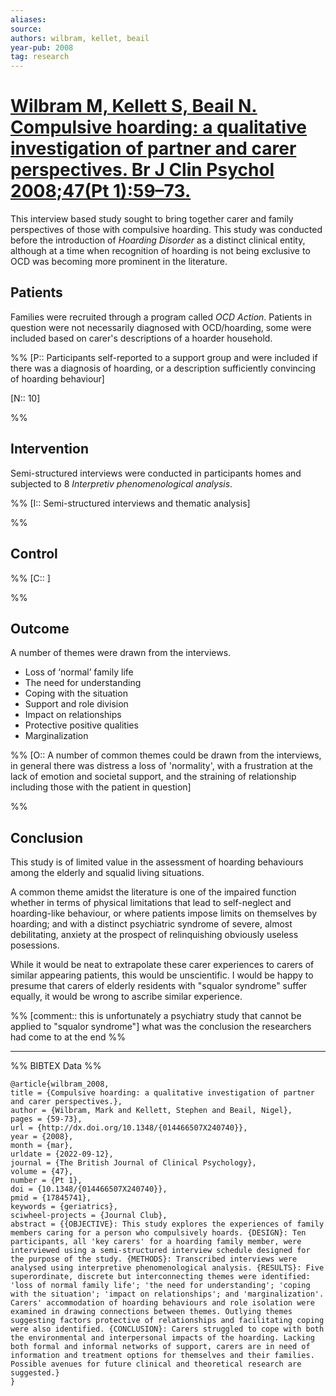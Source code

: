 ```yaml
---
aliases:
source:
authors: wilbram, kellet, beail
year-pub: 2008
tag: research
---
```


# [Wilbram M, Kellett S, Beail N. Compulsive hoarding: a qualitative investigation of partner and carer perspectives. Br J Clin Psychol 2008;47(Pt 1):59–73.](https://sciwheel.com/fulltext/doi/10.1348/014466507X240740)

This interview based study sought to bring together carer and family perspectives of those with compulsive hoarding. This study was conducted before the introduction of *Hoarding Disorder* as a distinct clinical entity, although at a time when recognition of hoarding is not being exclusive to OCD was becoming more prominent in the literature.

## Patients

Families were recruited through a program called *OCD Action*. Patients in question were not necessarily diagnosed with OCD/hoarding, some were included based on carer's descriptions of a hoarder household.

%% 
[P:: Participants self-reported to a support group and were included if there was a diagnosis of hoarding, or a description sufficiently convincing of hoarding behaviour]

[N:: 10]

%% 

## Intervention 

Semi-structured interviews were conducted in participants homes and subjected to 8 *Interpretiv phenomenological analysis*.

%% 
[I:: Semi-structured interviews and thematic analysis]

%%

## Control  

%% 
[C:: ]

%%

## Outcome  

A number of themes were drawn from the interviews.
- Loss of ‘normal’ family life
- The need for understanding
- Coping with the situation
- Support and role division
- Impact on relationships
- Protective positive qualities
- Marginalization


%% 
[O:: A number of common themes could be drawn from the interviews, in general there was distress a loss of 'normality', with a frustration at the lack of emotion and societal support, and the straining of relationship including those with the patient in question]

%%

## Conclusion  

This study is of limited value in the assessment of hoarding behaviours among the elderly and squalid living situations.

A common theme amidst the literature is one of the impaired function whether in terms of physical limitations that lead to self-neglect and hoarding-like behaviour, or where patients impose limits on themselves by hoarding; and with a distinct psychiatric syndrome of severe, almost debilitating, anxiety at the prospect of relinquishing obviously useless posessions.

While it would be neat to extrapolate these carer experiences to carers of similar appearing patients, this would be unscientific. I would be happy to presume that carers of elderly residents with "squalor syndrome" suffer equally, it would be wrong to ascribe similar experience.

%% 
[comment:: this is unfortunately a psychiatry study that cannot be applied to "squalor syndrome"]
what was the conclusion the researchers had come to at the end %%

***
%% BIBTEX Data %%

```
@article{wilbram_2008,
title = {Compulsive hoarding: a qualitative investigation of partner and carer perspectives.},
author = {Wilbram, Mark and Kellett, Stephen and Beail, Nigel},
pages = {59-73},
url = {http://dx.doi.org/10.1348/{014466507X240740}},
year = {2008},
month = {mar},
urldate = {2022-09-12},
journal = {The British Journal of Clinical Psychology},
volume = {47},
number = {Pt 1},
doi = {10.1348/{014466507X240740}},
pmid = {17845741},
keywords = {geriatrics},
sciwheel-projects = {Journal Club},
abstract = {{OBJECTIVE}: This study explores the experiences of family members caring for a person who compulsively hoards. {DESIGN}: Ten participants, all 'key carers' for a hoarding family member, were interviewed using a semi-structured interview schedule designed for the purpose of the study. {METHODS}: Transcribed interviews were analysed using interpretive phenomenological analysis. {RESULTS}: Five superordinate, discrete but interconnecting themes were identified: 'loss of normal family life'; 'the need for understanding'; 'coping with the situation'; 'impact on relationships'; and 'marginalization'. Carers' accommodation of hoarding behaviours and role isolation were examined in drawing connections between themes. Outlying themes suggesting factors protective of relationships and facilitating coping were also identified. {CONCLUSION}: Carers struggled to cope with both the environmental and interpersonal impacts of the hoarding. Lacking both formal and informal networks of support, carers are in need of information and treatment options for themselves and their families. Possible avenues for future clinical and theoretical research are suggested.}
}
```
